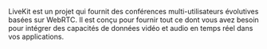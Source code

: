 LiveKit est un projet qui fournit des conférences multi-utilisateurs évolutives basées sur WebRTC. Il est conçu pour fournir tout ce dont vous avez besoin pour intégrer des capacités de données vidéo et audio en temps réel dans vos applications.

